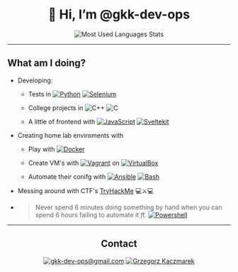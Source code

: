 <div align="center">

# 👋 Hi, I’m @gkk-dev-ops

![Most Used Languages Stats](https://github-readme-stats.vercel.app/api/top-langs/?username=gkk-dev-ops)

</div>

---

## What am I doing?

- Developing:
  - Tests in [![Python](https://img.shields.io/badge/Python-FFD43B?style=for-the-badge&logo=python&logoColor=blue)](https://www.python.org) [![Selenium](https://img.shields.io/badge/Selenium-43B02A?style=for-the-badge&logo=Selenium&logoColor=white)](https://www.selenium.dev)

  - College projects in ![C++](https://img.shields.io/badge/C%2B%2B-00599C?style=for-the-badge&logo=c%2B%2B&logoColor=white) ![C](https://img.shields.io/badge/C-00599C?style=for-the-badge&logo=c&logoColor=white)

  - A little of frontend with [![JavaScript]( https://img.shields.io/badge/JavaScript-323330?style=for-the-badge&logo=javascript&logoColor=F7DF1E)](https://www.docker.com) [![Sveltekit](https://img.shields.io/badge/SvelteKit-FF3E00?style=for-the-badge&logo=Svelte&logoColor=white)](https://kit.svelte.dev)

- Creating home lab enviroments with

  - Play with [![Docker](https://img.shields.io/badge/Docker-2CA5E0?style=for-the-badge&logo=docker&logoColor=white)](https://www.docker.com)

  - Create VM's with [![Vagrant](https://img.shields.io/badge/Vagrant-1868F2?style=for-the-badge&logo=Vagrant&logoColor=white)](www.vagrantup.com/) on [![VirtualBox](https://img.shields.io/badge/VirtualBox-21416b?style=for-the-badge&logo=VirtualBox&logoColor=white)](https://www.virtualbox.org)

  - Automate their conifg with [![Ansible](https://img.shields.io/badge/Ansible-000000?style=for-the-badge&logo=ansible&logoColor=white)](https://docs.ansible.com/ansible/latest/) [![Bash](https://img.shields.io/badge/Shell_Script-121011?style=for-the-badge&logo=gnu-bash&logoColor=white)](https://www.gnu.org/software/bash/)

- Messing around with CTF's [TryHackMe](https://tryhackme.com/p/gkk.dev.ops) 💻⚔💻

- > Never spend 6 minutes doing something by hand when you can spend 6 hours failing to automate it *ft.* [![Powershell](https://img.shields.io/badge/powershell-5391FE?style=for-the-badge&logo=powershell&logoColor=white)](https://docs.microsoft.com/en-us/powershell/)


---

<div align="center">

## Contact

[![gkk-dev-ops@gmail.com](https://img.shields.io/badge/Gmail-D14836?style=for-the-badge&logo=gmail&logoColor=white)](mailto:gkk-dev-ops@gmail.com) [![Grzegorz Kaczmarek](https://img.shields.io/badge/LinkedIn-0077B5?style=for-the-badge&logo=linkedin&logoColor=white)](https://www.linkedin.com/in/grzegorz-kaczmarek/)

</div>
